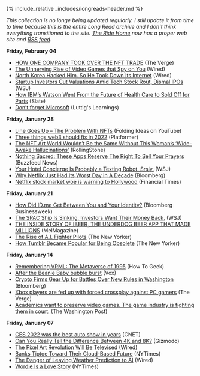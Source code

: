 {% include_relative _includes/longreads-header.md %}

_This collection is no longe being updated regularly. I still update it from time to time because this is the entire Long Read archive and I don't think everything transitioned to the site. [The Ride Home](https://www.ridehome.info/podcast/techmeme-ride-home/) now has a proper web site and [RSS feed](https://feedly.com/i/subscription/feed/https://www.ridehome.info/rss/)._

**Friday, February 04**
  * [HOW ONE COMPANY TOOK OVER THE NFT TRADE](https://www.theverge.com/2022/2/2/22914081/open-sea-nft-marketplace-web3-fundraising-finzer-a16z?scrolla=5eb6d68b7fedc32c19ef33b4) (The Verge)
  * [The Unnerving Rise of Video Games that Spy on You](https://www.wired.com/story/video-games-data-privacy-artificial-intelligence/) (Wired)
  * [North Korea Hacked Him. So He Took Down Its Internet](https://www.wired.com/story/north-korea-hacker-internet-outage/) (Wired)
  * [Startup Investors Cut Valuations Amid Tech Stock Rout, Dismal IPOs](https://www.wsj.com/articles/red-hot-startup-market-starts-to-chill-as-investors-turn-on-tech-stocks-11643718783?mod=djemalertNEWS) (WSJ)
  * [How IBM’s Watson Went From the Future of Health Care to Sold Off for Parts](https://slate.com/technology/2022/01/ibm-watson-health-failure-artificial-intelligence.html?utm_medium=social&utm_campaign=traffic&utm_source=article&utm_content=twitter_share) (Slate)
  * [Don’t forget Microsoft](https://luttig.substack.com/p/dont-forget-microsoft) (Luttig's Learnings)


**Friday, January 28**
  * [Line Goes Up – The Problem With NFTs](https://www.youtube.com/watch?v=YQ_xWvX1n9g) (Folding Ideas on YouTube)
  * [Three things web3 should fix in 2022](https://www.platformer.news/p/three-things-web3-should-fix-in-2022) (Platformer)
  * [The NFT Art World Wouldn’t Be the Same Without This Woman’s ‘Wide-Awake Hallucinations’](https://www.rollingstone.com/culture/culture-features/seneca-bored-ape-yacht-club-digital-art-nfts-1280341/) (RollingStone)
  * [Nothing Sacred: These Apps Reserve The Right To Sell Your Prayers](https://www.buzzfeednews.com/article/emilybakerwhite/apps-selling-your-prayers) (Buzzfeed News)
  * [Your Hotel Concierge Is Probably a Texting Robot. Srsly.](https://www.wsj.com/articles/your-hotel-concierge-is-probably-a-texting-robot-srsly-11642951463?mod=djemalertNEWS) (WSJ)
  * [Why Netflix Just Had Its Worst Day in A Decade](https://www.bloomberg.com/news/newsletters/2022-01-23/why-netflix-just-had-its-worst-day-in-a-decade?sref=Szq5ylDR) (Bloomberg)
  * [Netflix stock market woe is warning to Hollywood](https://www.ft.com/content/70f478ab-e48a-464e-ace9-33b86b51e2de) (Financial Times)


**Friday, January 21**
  * [How Did ID.me Get Between You and Your Identity?](https://www.bloomberg.com/news/features/2022-01-20/cybersecurity-company-id-me-is-becoming-government-s-digital-gatekeeper?sref=Szq5ylDR) (Bloomberg Businessweek)
  * [The SPAC Ship Is Sinking. Investors Want Their Money Back.](https://www.wsj.com/articles/the-spac-ship-is-sinking-investors-want-their-money-back-11642761012?mod=djemalertNEWS) (WSJ)
  * [THE INSIDE STORY OF IBEER, THE UNDERDOG BEER APP THAT MADE MILLIONS](https://melmagazine.com/en-us/story/ibeer-app-history) (MelMagazine)
  * [The Rise of A.I. Fighter Pilots](https://www.newyorker.com/magazine/2022/01/24/the-rise-of-ai-fighter-pilots?currentPage=all) (The New Yorker)
  * [How Tumblr Became Popular for Being Obsolete](https://www.newyorker.com/culture/infinite-scroll/how-tumblr-became-popular-for-being-obsolete) (The New Yorker)


**Friday, January 14**
  * [Remembering VRML: The Metaverse of 1995](https://www.howtogeek.com/778554/remembering-vrml-the-metaverse-of-1995/) (How To Geek)
  * [After the Beanie Baby bubble burst](https://www.vox.com/the-goods/22870250/nft-beanie-baby-price-guide-bubble-princess-value) (Vox)
  * [Crypto Firms Gear Up for Battles Over New Rules in Washington](https://www.bloomberg.com/news/articles/2022-01-11/crypto-firms-gear-up-for-battles-over-new-rules-in-washington?sref=Szq5ylDR) (Bloomberg)
  * [Xbox players are fed up with forced crossplay against PC gamers](https://www.theverge.com/2022/1/11/22868220/xbox-forced-crossplay-warzone-halo-infinite-issues?scrolla=5eb6d68b7fedc32c19ef33b4) (The Verge)
  * [Academics want to preserve video games. The game industry is fighting them in court.](https://www.washingtonpost.com/video-games/2022/01/12/video-game-preservation-emulation/) (The Washington Post)


**Friday, January 07**
  * [CES 2022 was the best auto show in years](https://www.cnet.com/roadshow/news/ces-2022-car-roundup-bmw-cadillac-chevy-chrysler-hyundai-mercedes-sony/) (CNET)
  * [Can You Really Tell the Difference Between 4K and 8K?](https://gizmodo.com/can-you-really-tell-the-difference-between-4k-and-8k-1848150141?scrolla=5eb6d68b7fedc32c19ef33b4) (Gizmodo)
  * [The Pixel Art Revolution Will Be Televised](https://www.wired.com/story/modern-pixel-art-games/) (Wired)
  * [Banks Tiptoe Toward Their Cloud-Based Future](https://www.nytimes.com/2022/01/03/business/wall-street-cloud-computing.html) (NYTimes)
  * [The Danger of Leaving Weather Prediction to AI](https://www.wired.com/story/weather-forecasting-artifical-intelligence/) (Wired)
  * [Wordle Is a Love Story](https://www.nytimes.com/2022/01/03/technology/wordle-word-game-creator.html) (NYTimes)
